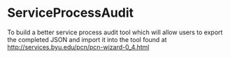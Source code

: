 ServiceProcessAudit
===================

To build a better service process audit tool which will allow users to export the completed JSON and import it into the tool found at http://services.byu.edu/pcn/pcn-wizard-0_4.html
